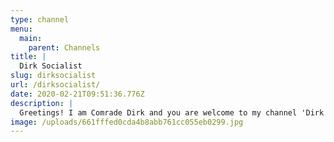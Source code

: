 ```yaml
---
type: channel
menu:
  main:
    parent: Channels
title: |
  Dirk Socialist
slug: dirksocialist
url: /dirksocialist/
date: 2020-02-21T09:51:36.776Z
description: |
  Greetings! I am Comrade Dirk and you are welcome to my channel 'Dirk Socialist' It may be no surprise that the channel Dirk Socialist is ran by a socialist.
image: /uploads/661fffed0cda4b8abb761cc055eb0299.jpg
---
```

